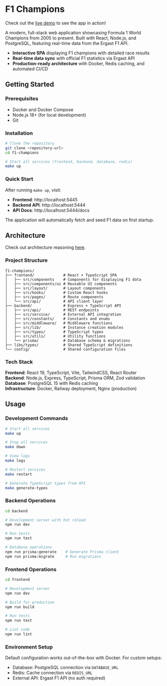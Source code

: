 # F1 Champions

Check out the [live demo](https://humorous-learning-production.up.railway.app/) to see the app in action!

A modern, full-stack web application showcasing Formula 1 World Champions from 2005 to present. Built with React, Node.js, and PostgreSQL, featuring real-time data from the Ergast F1 API.

- **Interactive SPA** displaying F1 champions with detailed race results
- **Real-time data sync** with official F1 statistics via Ergast API  
- **Production-ready architecture** with Docker, Redis caching, and automated CI/CD

## Getting Started

### Prerequisites
- Docker and Docker Compose
- Node.js 18+ (for local development)
- Git

### Installation
```bash
# Clone the repository
git clone <repository-url>
cd f1-champions

# Start all services (frontend, backend, database, redis)
make up
```

### Quick Start
After running `make up`, visit:
- **Frontend**: http://localhost:5445
- **Backend API**: http://localhost:5444
- **API Docs**: http://localhost:5444/docs

The application will automatically fetch and seed F1 data on first startup.

## Architecture

Check out architecture reasoning [here](ARCHITECTURE.md).

### Project Structure
```
f1-champions/
├── frontend/             # React + TypeScript SPA
│   ├── src/components    # Components for displaying F1 data
│   ├── src/components/ui # Reusable UI components
│   ├── src/layout/       # Layout components
│   ├── src/hooks/        # Custom React hooks
│   ├── src/pages/        # Route components
│   └── src/api/          # API client layer
├── backend/              # Express + TypeScript API
│   ├── src/api/          # REST endpoints
│   ├── src/service/      # External API integration
│   ├── src/constants/    # Constants and enums
│   ├── src/middleware/   # Middleware functions
│   ├── src/lib/          # Instance creation modules
│   ├── src/types/        # TypeScript types
│   ├── src/utils/        # Utility functions
│   └── prisma/           # Database schema & migrations
├── libs/types/           # Shared TypeScript definitions
└── config/               # Shared configuration files
```

### Tech Stack

**Frontend**: React 19, TypeScript, Vite, TailwindCSS, React Router  
**Backend**: Node.js, Express, TypeScript, Prisma ORM, Zod validation  
**Database**: PostgreSQL 15 with Redis caching  
**Infrastructure**: Docker, Railway deployment, Nginx (production)

## Usage

### Development Commands
```bash
# Start all services
make up

# Stop all services  
make down

# View logs
make logs

# Restart services
make restart

# Generate TypeScript types from API
make generate-types
```

### Backend Operations
```bash
cd backend

# Development server with hot reload
npm run dev

# Run tests
npm run test

# Database operations
npm run prisma:generate    # Generate Prisma client
npm run prisma:migrate     # Run migrations
```

### Frontend Operations
```bash
cd frontend

# Development server
npm run dev

# Build for production
npm run build

# Run tests
npm run test

# Lint code
npm run lint
```

### Environment Setup
Default configuration works out-of-the-box with Docker. For custom setups:

- Database: PostgreSQL connection via `DATABASE_URL`
- Redis: Cache connection via `REDIS_URL`  
- External API: Ergast F1 API (no auth required)
